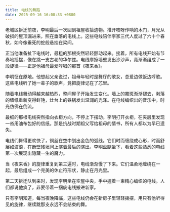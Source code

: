 ```yaml
---
title: 电线的舞蹈
date: 2025-09-16 16:00:33 +0800
---
```


老城区拆迁前夜，李明最后一次回到祖屋收拾遗物。推开吱呀作响的木门，月光从破损的屋顶漏进来，照在垂落的电线上。这些电线陪伴李家三代人度过了六十个春秋，如今像垂死的蛇般悬挂在梁间。

正当他准备扯下电线时，最粗的那根突然轻轻颤动起来。接着，所有电线开始有节奏地摇摆，像在跳一支古老的华尔兹。电线摩擦墙壁发出沙沙声，竟渐渐组成了一段旋律——正是他祖母最爱哼唱的那首《夜来香》。

李明怔在原地。他想起父亲说过，祖母年轻时是舞厅的歌女，总爱边做饭边哼歌。这些电线听了她一辈子的歌声，竟把旋律记在了芯里。

随着电线舞动得越来越热烈，整间屋子开始发生变化。墙上的霉斑渐渐褪去，剥落的墙纸重新变得鲜艳，灶台上的铁锅发出温润的光泽。在电线编织出的音乐中，时光仿佛在倒流。

最细的那根电线突然指向衣柜方向，不停上下摆动。李明打开衣柜，在夹层里发现一沓用油布包好的信纸。那是抗战时期祖父写给祖母的情书，所有人都以为早已遗失。

电线们舞得更欢快了，铜丝在空中划出金色的弧线。它们时而缠绕成心形，时而舒展如波浪，在断壁残垣间上演着最后的演出。李明盘腿坐下，看着这些熟悉的电线第一次展现出隐藏一生的魔力。

当《夜来香》的旋律重复到第三遍时，电线渐渐慢了下来。它们温柔地缠绕在一起，最后组成一个完美的休止符形状，静止在月光里。

第二天拆迁队到来时，发现李明坐在空屋中央，手中握着一束精心编织的电线。人们都说他疯了，非要带着一捆废电线搬进新家。

只有李明知道，每当夜晚降临，这些电线仍会在新房子里轻轻摇摆，用只有他听得见的旋律，继续跳那支永远不会结束的舞。
